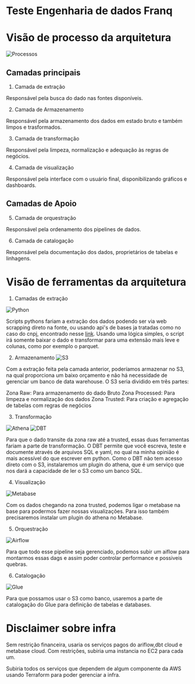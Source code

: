# Teste Engenharia de dados Franq

# Visão de processo da arquitetura

![Processos](processos.png)


## Camadas principais

1. Camada de extração

Responsável pela busca do dado nas fontes disponíveis.

2. Camada de Armazenamento

Responsável pela armazenamento dos dados em estado bruto e também limpos e trasformados.

3. Camada de transformação

Responsável pela limpeza, normalização e adequação às regras de negócios.

4. Camada de visualização

Responsável pela interface com o usuário final, disponibilizando gráficos e dashboards.

## Camadas de Apoio 

5. Camada de orquestração

Responsável pela ordenamento dos pipelines de dados.

6. Camada de catalogação

Responsável pela documentação dos dados, proprietários de tabelas e linhagens.


# Visão de ferramentas da arquitetura

1. Camadas de extração

![Python](tools/python-logo-only.png)

Scripts pythons fariam a extração dos dados podendo ser via web scrapping direto na fonte, ou usando api's de bases ja tratadas como no caso do cnpj, encontrado nesse [link](https://basedosdados.org/dataset/br-me-cnpj?bdm_table=empresas). Usando uma lógica simples, o script irá somente baixar o dado e transformar para uma extensão mais leve e colunas, como por exemplo o parquet.

2. Armazenamento
![S3](tools/s3.png)

Com a extração feita pela camada anterior, poderíamos armazenar no S3, na qual proporciona um baixo orçamento e não há necessidade de gerenciar um banco de data warehouse. O S3 seria dividido em três partes:

Zona Raw: Para armazenamento do dado Bruto
Zona Processed: Para limpeza e normalização dos dados
Zona Trusted: Para criação e agregação de tabelas com regras de negócios

3. Transformação

![Athena](tools/athena.png)
![DBT](tools/dbt.png)

Para que o dado transite da zona raw até a trusted, essas duas ferramentas fariam a parte de transformação. O DBT permite que você escreva, teste e documente através de arquivos SQL e yaml, no qual na minha opinião é mais acessível do que escrever em python. Como o DBT não tem acesso direto com o S3, instalaremos um plugin do athena, que é um serviço que nos dará a capacidade de ler o S3 como um banco SQL.

4. Visualização

![Metabase](tools/metabase.png)

Com os dados chegando na zona trusted, podemos ligar o metabase na base para podermos fazer nossas visualizações. Para isso também precisaremos instalar um plugin do athena no Metabase.

5. Orquestração

![Airflow](tools/airflow_transparent.png)

Para que todo esse pipeline seja gerenciado, podemos subir um aiflow para montarmos essas dags e assim poder controlar performance e possiveis quebras.

6. Catalogação

![Glue](tools/glue.jpeg)

Para que possamos usar o S3 como banco, usaremos a parte de catalogação do Glue para definição de tabelas e databases.

# Disclaimer sobre infra

Sem restrição financeira, usaria os serviços pagos do ariflow,dbt cloud e metabase cloud.
Com restrições, subiria uma instancia no EC2 para cada um.

Subiria todos os serviços que dependem de algum componente da AWS usando Terraform para poder gerenciar a infra.






